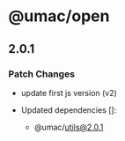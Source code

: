 # @umac/open

## 2.0.1

### Patch Changes

- update first js version (v2)

- Updated dependencies []:
  - @umac/utils@2.0.1
